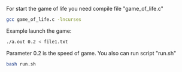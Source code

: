 For start the game of life you need compile file "game_of_life.c"
```Bash
gcc game_of_life.c -lncurses
```
Example launch the game:

```Bash
./a.out 0.2 < file1.txt
```
Parameter 0.2 is the speed of game.
You also can run script "run.sh"
```Bash
bash run.sh
```
